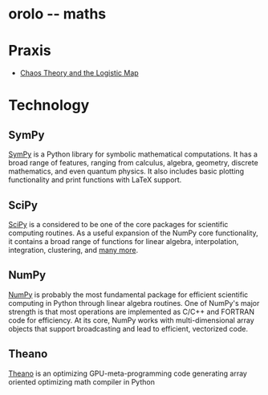 orolo -- maths
==============

# Praxis

- [Chaos Theory and the Logistic Map](http://geoffboeing.com/2015/03/chaos-theory-logistic-map/)

# Technology

## SymPy
[SymPy](http://www.sympygamma.com)
is a Python library for symbolic mathematical computations. It has a broad
range of features, ranging from calculus, algebra, geometry, discrete
mathematics, and even quantum physics. It also includes basic plotting
functionality and print functions with LaTeX support.

## SciPy
[SciPy](http://scipy.org)
is a considered to be one of the core packages for scientific computing
routines. As a useful expansion of the NumPy core functionality, it contains a
broad range of functions for linear algebra, interpolation, integration,
clustering, and [many more](http://docs.scipy.org/doc/scipy/reference/index.html).

## NumPy
[NumPy](http://www.numpy.org)
is probably the most fundamental package for efficient scientific
computing in Python through linear algebra routines. One of NumPy's major
strength is that most operations are implemented as C/C++ and FORTRAN code for
efficiency. At its core, NumPy works with multi-dimensional array objects that
support broadcasting and lead to efficient, vectorized code.

## Theano
[Theano](https://github.com/Theano/Theano)
is an optimizing GPU-meta-programming code generating array oriented optimizing
math compiler in Python
